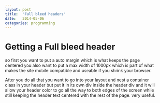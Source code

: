 ```yaml
---
layout: post
title:  "Full bleed headers"
date:   2014-05-06
categories: programming
---
```



# Getting a Full bleed header

so first you want to put a auto margin which is what keeps the page centered you also want to put a max width of 1000px which is part of what makes the site mobile compatible and useable if you shrink your browser.

After you do all that you want to go into your layout and nest a container class in your header but put it in its own div inside the header div and it will allow your header color to go all the way to both edges of the screen while still keeping the header text centered with the rest of the page. very useful.